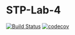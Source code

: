 # STP-Lab-4
[![Build Status](https://travis-ci.org/igorpodosonov/STP-Lab-4.svg?branch=master)](https://travis-ci.org/igorpodosonov/STP-Lab-4)
[![codecov](https://codecov.io/gh/igorpodosonov/STP-Lab-4/branch/master/graph/badge.svg)](https://codecov.io/gh/igorpodosonov/STP-Lab-4)
